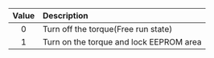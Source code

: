 
| Value | Description     |
| :-------------: | :------------- |
|0|Turn off the torque(Free run state)|
|1|Turn on the torque and lock EEPROM area|
